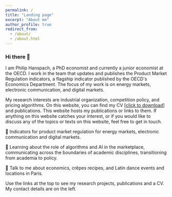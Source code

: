 ```yaml
---
permalink: /
title: "Landing page"
excerpt: "About me"
author_profile: true
redirect_from: 
  - /about/
  - /about.html
---
```


### Hi there 👋
I am Philip Hanspach, a PhD economist and currently a junior economist at the OECD. I work in the team that updates and publishes the Product Market Regulation indicators, a flagship indicator published by the OECD's Economics Department. The focus of my work is on energy markets, electronic communication, and digital markets. 

My research interests are industrial organization, competition policy, and pricing algorithms. On this website, you can find my CV <a href="https://github.com/philiphanspach/philiphanspach.github.io/tree/master/files/Academic_CV_ph.pdf" download> [click to download]</a> and publications. This website hosts my publications or links to them. If anything on this website catches your interest, or if you would like to discuss any of the topics or texts on this website, feel free to get in touch. 

🔭 Indicators for product market regulation for energy markets, electronic communication and digital markets.

🌱 Learning about the role of algorithms and AI in the marketplace, communicating across the boundaries of academic disciplines, transitioning from academia to policy.

💬 Talk to me about economics, crêpes recipes, and Latin dance events and locations in Paris.

Use the links at the top to see my research projects, publications and a CV. My contact details are on the left.

